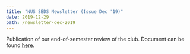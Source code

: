 ```yaml
---
title: "NUS SEDS Newsletter (Issue Dec '19)"
date: 2019-12-29
path: /newsletter-dec-2019
---
```


Publication of our end-of-semester review of the club. Document can be found [here](https://drive.google.com/file/d/16tf9B9_WJ2QMuARVRblMoIAXeAXamwkV/view?usp=sharing). 